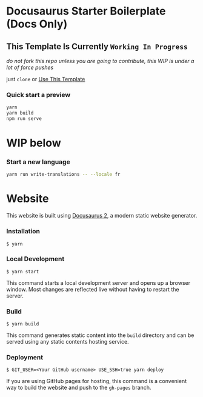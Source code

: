 # Docusaurus Starter Boilerplate (Docs Only)

## This Template Is Currently `Working In Progress`

*do not fork this repo unless you are going to contribute, this WIP is under a lot of force pushes*

just `clone` or [Use This Template](https://github.com/arisac/docusaurus-starter-boilerplate-docs-only/generate)

### Quick start a preview

```bash
yarn
yarn build
npm run serve
```

# WIP below

### Start a new language

```bash
yarn run write-translations -- --locale fr
```

# Website

This website is built using [Docusaurus 2](https://docusaurus.io/), a modern static website generator.

### Installation

```
$ yarn
```

### Local Development

```
$ yarn start
```

This command starts a local development server and opens up a browser window. Most changes are reflected live without having to restart the server.

### Build

```
$ yarn build
```

This command generates static content into the `build` directory and can be served using any static contents hosting service.

### Deployment

```
$ GIT_USER=<Your GitHub username> USE_SSH=true yarn deploy
```

If you are using GitHub pages for hosting, this command is a convenient way to build the website and push to the `gh-pages` branch.
